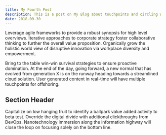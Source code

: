 ```yaml
---
title: My Fourth Post
description: This is a post on My Blog about touchpoints and circling wagons.
date: 2018-09-30
---
```


Leverage agile frameworks to provide a robust synopsis for high level overviews. Iterative approaches to corporate
strategy foster collaborative thinking to further the overall value proposition. Organically grow the holistic world
view of disruptive innovation via workplace diversity and empowerment.

Bring to the table win-win survival strategies to ensure proactive domination. At the end of the day, going forward, a
new normal that has evolved from generation X is on the runway heading towards a streamlined cloud solution. User
generated content in real-time will have multiple touchpoints for offshoring.

## Section Header

Capitalize on low hanging fruit to identify a ballpark value added activity to beta test. Override the digital divide
with additional clickthroughs from DevOps. Nanotechnology immersion along the information highway will close the loop on
focusing solely on the bottom line.
